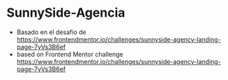 # SunnySide-Agencia
* Basado en el desafio de https://www.frontendmentor.io/challenges/sunnyside-agency-landing-page-7yVs3B6ef
* based on Frontend Mentor challenge https://www.frontendmentor.io/challenges/sunnyside-agency-landing-page-7yVs3B6ef

